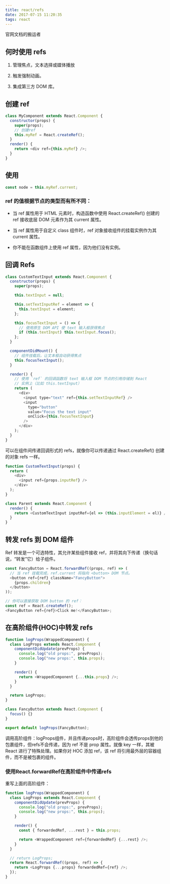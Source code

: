 ```yaml
---
title: react/refs
date: 2017-07-15 11:20:35
tags: react
---
```


官网文档的搬运者

## 何时使用 refs

1. 管理焦点，文本选择或媒体播放

2. 触发强制动画。

3. 集成第三方 DOM 库。

## 创建 ref

```javascript
class MyComponent extends React.Component {
  constructor(props) {
    super(props);
    // 创建ref
    this.myRef = React.createRef();
  }
  render() {
    return <div ref={this.myRef} />;
  }
}
```

## 使用

```javascript
const node = this.myRef.current;
```

### ref 的值根据节点的类型而有所不同：

- 当 ref 属性用于 HTML 元素时，构造函数中使用 React.createRef() 创建的 ref 接收底层 DOM 元素作为其 current 属性。

- 当 ref 属性用于自定义 class 组件时，ref 对象接收组件的挂载实例作为其 current 属性。

- 你不能在函数组件上使用 ref 属性，因为他们没有实例。

## 回调 Refs

```javascript
class CustomTextInput extends React.Component {
  constructor(props) {
    super(props);

    this.textInput = null;

    this.setTextInputRef = element => {
      this.textInput = element;
    };

    this.focusTextInput = () => {
      // 使用原生 DOM API 使 text 输入框获得焦点
      if (this.textInput) this.textInput.focus();
    };
  }

  componentDidMount() {
    // 组件挂载后，让文本框自动获得焦点
    this.focusTextInput();
  }

  render() {
    // 使用 `ref` 的回调函数将 text 输入框 DOM 节点的引用存储到 React
    // 实例上（比如 this.textInput）
    return (
      <div>
        <input type="text" ref={this.setTextInputRef} />
        <input
          type="button"
          value="Focus the text input"
          onClick={this.focusTextInput}
        />
      </div>
    );
  }
}
```

可以在组件间传递回调形式的 refs，就像你可以传递通过 React.createRef() 创建的对象 refs 一样。

```javascript
function CustomTextInput(props) {
  return (
    <div>
      <input ref={props.inputRef} />
    </div>
  );
}

class Parent extends React.Component {
  render() {
    return <CustomTextInput inputRef={el => (this.inputElement = el)} />;
  }
}
```

## 转发 refs 到 DOM 组件

Ref 转发是一个可选特性，其允许某些组件接收 ref，并将其向下传递（换句话说，“转发”它）给子组件。

```javascript
const FancyButton = React.forwardRef((props, ref) => (
  // 当 ref 挂载完成，ref.current 将指向 <button> DOM 节点。
  <button ref={ref} className="FancyButton">
    {props.children}
  </button>
));

// 你可以直接获取 DOM button 的 ref：
const ref = React.createRef();
<FancyButton ref={ref}>Click me!</FancyButton>;
```

## 在高阶组件(HOC)中转发 refs

```javascript
function logProps(WrappedComponent) {
  class LogProps extends React.Component {
    componentDidUpdate(prevProps) {
      console.log("old props:", prevProps);
      console.log("new props:", this.props);
    }

    render() {
      return <WrappedComponent {...this.props} />;
    }
  }

  return LogProps;
}

class FancyButton extends React.Component {
  focus() {}
}

export default logProps(FancyButton);
```

调用高阶组件：logProps组件，并且传递props时，高阶组件会透传props到他的包裹组件，但refs不会传递，因为 ref 不是 prop 属性。就像 key 一样，其被 React 进行了特殊处理。如果你对 HOC 添加 ref，该 ref 将引用最外层的容器组件，而不是被包裹的组件。

### 使用React.forwardRef在高阶组件中传递refs

重写上面的高阶组件：

```javascript
function logProps(WrappedComponent) {
  class LogProps extends React.Component {
    componentDidUpdate(prevProps) {
      console.log("old props:", prevProps);
      console.log("new props:", this.props);
    }

    render() {
      const { forwardedRef, ...rest } = this.props;

      return <WrappedComponent ref={forwardedRef} {...rest} />;
    }
  }

  // return LogProps;
  return React.forwardRef((props, ref) => {
    return <LogProps {...props} forwardedRef={ref} />;
  });
}
```
